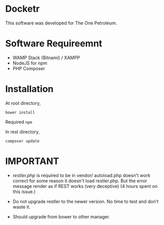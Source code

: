 # Docketr
This software was developed for The One Petroleum.
# Software Requireemnt
* WAMP Stack (Bitnami) / XAMPP
* NodeJS for npm
* PHP Composer

# Installation
At root directory,
~~~
bower install
~~~
Required `npm`

In rest directory,
~~~
composer update
~~~

# IMPORTANT
- *restler.php* is required to be in vendor/
autoload.php doesn't work correct for some reason it doesn't load restler.php.
But the error message render as if REST works (very deceptive)
(4 hours spent on this issue.)

- Do not upgrade restler to the newer version. No time to test and don't waste it.

- Should upgrade from bower to other manager.
